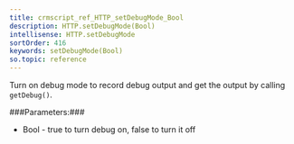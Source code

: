 ```yaml
---
title: crmscript_ref_HTTP_setDebugMode_Bool
description: HTTP.setDebugMode(Bool)
intellisense: HTTP.setDebugMode
sortOrder: 416
keywords: setDebugMode(Bool)
so.topic: reference
---
```


Turn on debug mode to record debug output and get the output by calling `getDebug()`.



###Parameters:###


- Bool - true to turn debug on, false to turn it off


